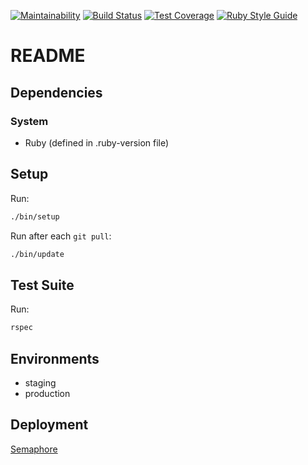 [![Maintainability](https://api.codeclimate.com/v1/badges/49b50741cd293e10d978/maintainability)](https://codeclimate.com/github/blrobin2/crm/maintainability)
[![Build Status](https://blrobin2.semaphoreci.com/badges/crm/branches/main.svg?style=shields)](https://blrobin2.semaphoreci.com/projects/crm)
[![Test Coverage](https://api.codeclimate.com/v1/badges/49b50741cd293e10d978/test_coverage)](https://codeclimate.com/github/blrobin2/crm/test_coverage)
[![Ruby Style Guide](https://img.shields.io/badge/code_style-rubocop-brightgreen.svg)](https://github.com/rubocop-hq/rubocop)

# README

## Dependencies

### System
  * Ruby (defined in .ruby-version file)

## Setup
Run:
```bash
./bin/setup
```

Run after each `git pull`:
```bash
./bin/update
```

## Test Suite
Run:
```bash
rspec
```

## Environments
  * staging<stg>
  * production<prod>

## Deployment
[Semaphore](https://semaphoreci.com)